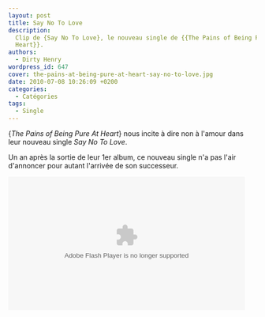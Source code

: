 ```yaml
---
layout: post
title: Say No To Love
description:
  Clip de {Say No To Love}, le nouveau single de {{The Pains of Being Pure At
  Heart}}.
authors:
  - Dirty Henry
wordpress_id: 647
cover: the-pains-at-being-pure-at-heart-say-no-to-love.jpg
date: 2010-07-08 10:26:09 +0200
categories:
  - Catégories
tags:
  - Single
---
```


{_The Pains of Being Pure At Heart_} nous incite à dire non à l'amour dans leur
nouveau single _Say No To Love_.

Un an après la sortie de leur 1er album, ce nouveau single n'a pas l'air
d'annoncer pour autant l'arrivée de son successeur.

<object id="flashObj" width="480" height="270" classid="clsid:D27CDB6E-AE6D-11cf-96B8-444553540000" codebase="http://download.macromedia.com/pub/shockwave/cabs/flash/swflash.cab#version=9,0,47,0"><param name="movie" value="http://c.brightcove.com/services/viewer/federated_f9/88099121001?isVid=1&isUI=1" /><param name="bgcolor" value="#FFFFFF" /><param name="flashVars" value="videoId=96860458001&playerID=88099121001&domain=embed&dynamicStreaming=true" /><param name="base" value="http://admin.brightcove.com" /><param name="seamlesstabbing" value="false" /><param name="allowFullScreen" value="true" /><param name="swLiveConnect" value="true" /><param name="allowScriptAccess" value="always" /><embed src="http://c.brightcove.com/services/viewer/federated_f9/88099121001?isVid=1&isUI=1" bgcolor="#FFFFFF" flashVars="videoId=96860458001&playerID=88099121001&&domain=embed&dynamicStreaming=true" base="http://admin.brightcove.com" name="flashObj" width="480" height="270" seamlesstabbing="false" type="application/x-shockwave-flash" allowFullScreen="true" allowScriptAccess="always" swLiveConnect="true" pluginspage="http://www.macromedia.com/shockwave/download/index.cgi?P1_Prod_Version=ShockwaveFlash"></embed></object>
